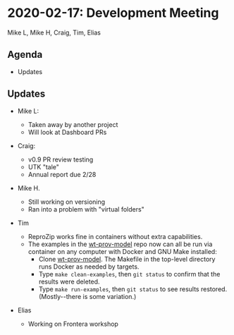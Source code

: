 2020-02-17: Development Meeting
===============================
Mike L, Mike H, Craig, Tim, Elias

Agenda
------
* Updates

Updates
-------
* Mike L:
    * Taken away by another project
    * Will look at Dashboard PRs

* Craig:
    * v0.9 PR review testing
    * UTK "tale"
    * Annual report due 2/28

* Mike H. 
    * Still working on versioning
    * Ran into a problem with "virtual folders"

* Tim
	* ReproZip works fine in containers without extra capabilities.
	* The examples in the [wt-prov-model](https://github.com/tmcphillips/wt-prov-model) repo now can all be run via container on any computer with Docker and GNU Make installed:
		* Clone [wt-prov-model](https://github.com/tmcphillips/wt-prov-model).  The Makefile in the top-level directory runs Docker as needed by targets.
		* Type `make clean-examples`, then `git status` to confirm that the results were deleted.
		* Type `make run-examples`, then `git status` to see results  restored. (Mostly--there is some variation.)

* Elias
    * Working on Frontera workshop
